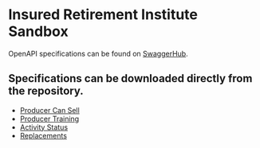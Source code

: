# Insured Retirement Institute Sandbox

OpenAPI specifications can be found on [SwaggerHub](https://app.swaggerhub.com/apis/curtislawhorn/IRI-APIs/1.0.0).

## Specifications can be downloaded directly from the repository.
- [Producer Can Sell](/Specifications/Producer%20Can%20Sell)
- [Producer Training](/Specifications/Producer%20Training)
- [Activity Status](/Specifications/Activity%20Status)
- [Replacements](/Specifications/Replacements)
